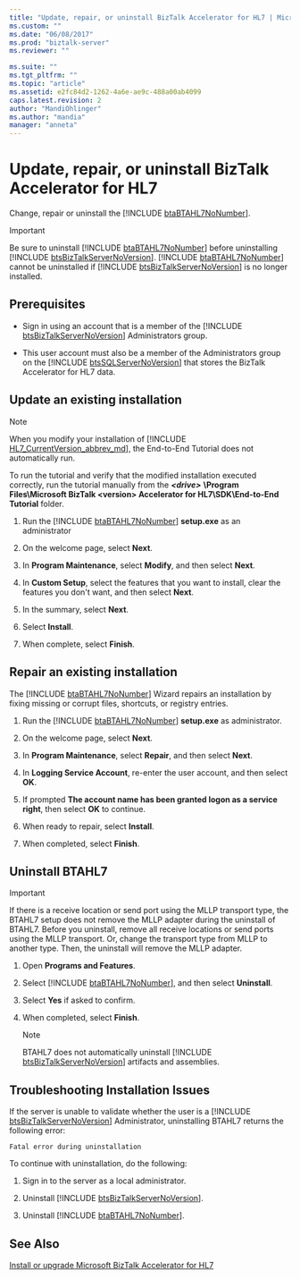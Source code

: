 ```yaml
---
title: "Update, repair, or uninstall BizTalk Accelerator for HL7 | Microsoft Docs"
ms.custom: ""
ms.date: "06/08/2017"
ms.prod: "biztalk-server"
ms.reviewer: ""

ms.suite: ""
ms.tgt_pltfrm: ""
ms.topic: "article"
ms.assetid: e2fc84d2-1262-4a6e-ae9c-488a00ab4099
caps.latest.revision: 2
author: "MandiOhlinger"
ms.author: "mandia"
manager: "anneta"
---
```

# Update, repair, or uninstall BizTalk Accelerator for HL7

Change, repair or uninstall the [!INCLUDE [btaBTAHL7NoNumber](../../includes/btabtahl7nonumber-md.md)].  
  
> [!IMPORTANT]
>  Be sure to uninstall [!INCLUDE [btaBTAHL7NoNumber](../../includes/btabtahl7nonumber-md.md)] before uninstalling [!INCLUDE [btsBizTalkServerNoVersion](../../includes/btsbiztalkservernoversion-md.md)]. [!INCLUDE [btaBTAHL7NoNumber](../../includes/btabtahl7nonumber-md.md)] cannot be uninstalled if [!INCLUDE [btsBizTalkServerNoVersion](../../includes/btsbiztalkservernoversion-md.md)] is no longer installed.  

## Prerequisites
* Sign in using an account that is a member of the [!INCLUDE [btsBizTalkServerNoVersion](../../includes/btsbiztalkservernoversion-md.md)] Administrators group.  

* This user account must also be a member of the Administrators group on the [!INCLUDE [btsSQLServerNoVersion](../../includes/btssqlservernoversion-md.md)] that stores the BizTalk Accelerator for HL7 data.  
    
## Update an existing installation

> [!NOTE]
>  When you modify your installation of [!INCLUDE [HL7_CurrentVersion_abbrev_md](../../includes/hl7-currentversion-abbrev-md.md)], the End-to-End Tutorial does not automatically run. 
> 
> To run the tutorial and verify that the modified installation executed correctly, run the tutorial manually from the ***\<drive\>*** **\Program Files\Microsoft BizTalk \<version\> Accelerator for HL7\SDK\End-to-End Tutorial** folder.
  
1. Run the [!INCLUDE [btaBTAHL7NoNumber](../../includes/btabtahl7nonumber-md.md)] <strong>setup.exe</strong> as an administrator 
  
2. On the welcome page, select **Next**.  
  
3. In **Program Maintenance**, select **Modify**, and then select **Next**.  
  
4. In **Custom Setup**, select the features that you want to install, clear the features you don't want, and then select **Next**.  
  
5. In the summary, select **Next**.  
  
6. Select **Install**.  
  
7. When complete, select **Finish**.  

## Repair an existing installation
The [!INCLUDE [btaBTAHL7NoNumber](../../includes/btabtahl7nonumber-md.md)] Wizard repairs an installation by fixing missing or corrupt files, shortcuts, or registry entries.  
  
1. Run the [!INCLUDE [btaBTAHL7NoNumber](../../includes/btabtahl7nonumber-md.md)] <strong>setup.exe</strong> as administrator.  
  
2. On the welcome page, select **Next**.  
  
3. In **Program Maintenance**, select **Repair**, and then select **Next**.  
  
4. In **Logging Service Account**, re-enter the user account, and then select **OK**.  
  
5. If prompted **The account name has been granted logon as a service right**, then select **OK** to continue.  
  
6. When ready to repair, select **Install**.  
  
7. When completed, select **Finish**. 

  
## Uninstall BTAHL7  

> [!IMPORTANT]
>  If there is a receive location or send port using the MLLP transport type, the BTAHL7 setup does not remove the MLLP adapter during the uninstall of BTAHL7. Before you uninstall, remove all receive locations or send ports using the MLLP transport. Or, change the transport type from MLLP to another type. Then, the uninstall will remove the MLLP adapter.  
      
1. Open **Programs and Features**.  
  
2. Select [!INCLUDE [btaBTAHL7NoNumber](../../includes/btabtahl7nonumber-md.md)], and then select <strong>Uninstall</strong>.  
  
3. Select **Yes** if asked to confirm. 
  
4. When completed, select **Finish**.  
  
   > [!NOTE]
   >  BTAHL7 does not automatically uninstall [!INCLUDE [btsBizTalkServerNoVersion](../../includes/btsbiztalkservernoversion-md.md)] artifacts and assemblies.  
  

  
## Troubleshooting Installation Issues  
 If the server is unable to validate whether the user is a [!INCLUDE [btsBizTalkServerNoVersion](../../includes/btsbiztalkservernoversion-md.md)] Administrator, uninstalling BTAHL7 returns the following error: 
 
 `Fatal error during uninstallation`  
  
To continue with uninstallation, do the following:  
  
1. Sign in to the server as a local administrator.  
  
2. Uninstall [!INCLUDE [btsBizTalkServerNoVersion](../../includes/btsbiztalkservernoversion-md.md)].  
  
3. Uninstall [!INCLUDE [btaBTAHL7NoNumber](../../includes/btabtahl7nonumber-md.md)].  
  
## See Also  
[Install or upgrade Microsoft BizTalk Accelerator for HL7](../../adapters-and-accelerators/accelerator-hl7/install-or-upgrade-microsoft-biztalk-accelerator-for-hl7.md)